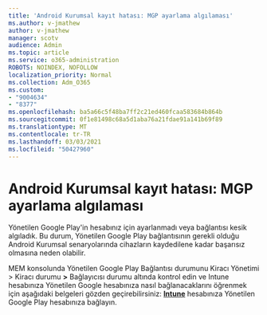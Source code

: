 ```yaml
---
title: 'Android Kurumsal kayıt hatası: MGP ayarlama algılaması'
ms.author: v-jmathew
author: v-jmathew
manager: scotv
audience: Admin
ms.topic: article
ms.service: o365-administration
ROBOTS: NOINDEX, NOFOLLOW
localization_priority: Normal
ms.collection: Adm_O365
ms.custom:
- "9004634"
- "8377"
ms.openlocfilehash: ba5a66c5f48ba7ff2c21ed460fcaa583684b864b
ms.sourcegitcommit: 0f1e81498c68a5d1aba76a21fdae91a141b69f89
ms.translationtype: MT
ms.contentlocale: tr-TR
ms.lasthandoff: 03/03/2021
ms.locfileid: "50427960"
---
```

# <a name="android-enterprise-enrollment-error-mgp-set-up-detection"></a>Android Kurumsal kayıt hatası: MGP ayarlama algılaması

Yönetilen Google Play'in hesabınız için ayarlanmadı veya bağlantısı kesik algıladık. Bu durum, Yönetilen Google Play bağlantısının gerekli olduğu Android Kurumsal senaryolarında cihazların kaydedilene kadar başarısız olmasına neden olabilir.

MEM konsolunda Yönetilen Google Play Bağlantısı durumunu Kiracı Yönetimi > Kiracı durumu **>** Bağlayıcısı durumu altında kontrol edin ve Intune hesabınıza Yönetilen Google hesabınıza nasıl bağlanacaklarını öğrenmek için aşağıdaki belgeleri gözden geçirebilirsiniz: **[Intune](https://docs.microsoft.com/mem/intune/enrollment/connect-intune-android-enterprise)** hesabınıza Yönetilen Google Play hesabınıza bağlayın.
